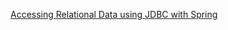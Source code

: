 [Accessing Relational Data using JDBC with Spring](https://spring.io/guides/gs/relational-data-access/)
